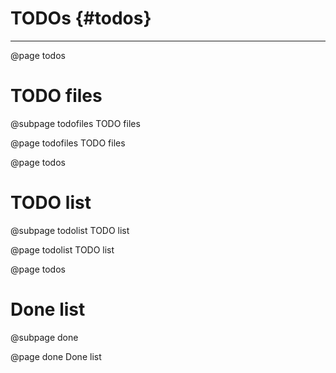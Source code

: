 # TODOs {#todos}

----

@page todos

# TODO files

@subpage todofiles TODO files

@page todofiles TODO files

@page todos

# TODO list

@subpage todolist TODO list

@page todolist TODO list

@page todos

# Done list

@subpage done

@page done Done list
